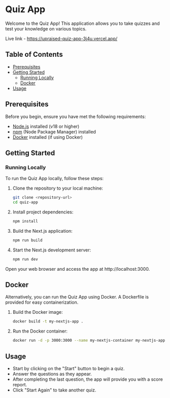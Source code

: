# Quiz App

Welcome to the Quiz App! This application allows you to take quizzes and test your knowledge on various topics.

Live link - https://upraised-quiz-app-3j4u.vercel.app/

## Table of Contents
- [Prerequisites](#prerequisites)
- [Getting Started](#getting-started)
  - [Running Locally](#running-locally)
  - [Docker](#docker)
- [Usage](#usage)

## Prerequisites

Before you begin, ensure you have met the following requirements:
- [Node.js](https://nodejs.org/) installed (v18 or higher)
- [npm](https://www.npmjs.com/) (Node Package Manager) installed
- [Docker](https://www.docker.com/) installed (if using Docker)

## Getting Started

### Running Locally

To run the Quiz App locally, follow these steps:

1. Clone the repository to your local machine:

   ```bash
   git clone <repository-url>
   cd quiz-app
   ```
2. Install project dependencies:
   ```bash
   npm install
   ```
3. Build the Next.js application:
   ```bash
   npm run build
   ```
4. Start the Next.js development server:
   ```bash
   npm run dev
   ```

Open your web browser and access the app at http://localhost:3000.

## Docker
Alternatively, you can run the Quiz App using Docker. A Dockerfile is provided for easy containerization.

1. Build the Docker image:
   ```bash
   docker build -t my-nextjs-app .
   ```
2. Run the Docker container:
   ```bash
   docker run -d -p 3000:3000 --name my-nextjs-container my-nextjs-app
   ```

## Usage
   - Start by clicking on the "Start" button to begin a quiz.
   - Answer the questions as they appear.
   - After completing the last question, the app will provide you with a score report.
   - Click "Start Again" to take another quiz.

